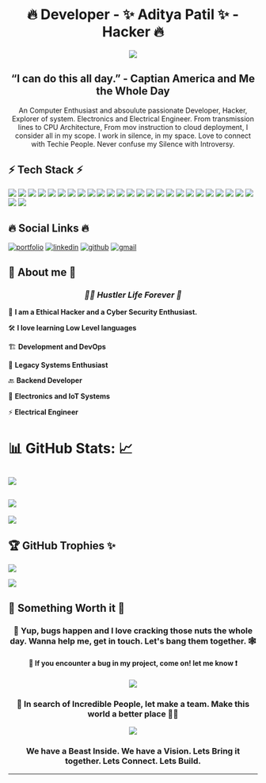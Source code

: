 <h1 align=center> 🔥 Developer - ✨ Aditya Patil ✨  - Hacker 🔥 </h1>

<p align=center>
<img src="https://media.tenor.com/phzTPEhdWXMAAAAC/avengers-captain-america.gif">
</p>

<h2 align=center> “I can do this all day.” - Captian America and Me the Whole Day </h2>

<p align=center> An Computer Enthusiast and absoulute passionate Developer, Hacker, Explorer of system. Electronics and Electrical Engineer. From transmission lines to CPU Architecture, From mov instruction to cloud deployment, I consider all in my scope. I work in silence, in my space. Love to connect with Techie People. Never confuse my Silence with Introversy. </p>

## ⚡️ Tech Stack ⚡️

![](https://img.shields.io/badge/Raspberry%20Pi-A22846?style=for-the-badge&logo=Raspberry%20Pi&logoColor=white)
![](https://img.shields.io/badge/Arduino-00979D?style=for-the-badge&logo=Arduino&logoColor=white)
![](https://img.shields.io/badge/espressif-E7352C?style=for-the-badge&logo=espressif&logoColor=white)
![](https://img.shields.io/badge/Linux-FCC624?style=for-the-badge&logo=linux&logoColor=black)
![](https://img.shields.io/badge/Kali_Linux-557C94?style=for-the-badge&logo=kali-linux&logoColor=white)
![](https://img.shields.io/badge/Ubuntu-E95420?style=for-the-badge&logo=ubuntu&logoColor=white)
![](https://img.shields.io/badge/C-00599C?style=for-the-badge&logo=c&logoColor=white)
![](https://img.shields.io/badge/C%2B%2B-00599C?style=for-the-badge&logo=c%2B%2B&logoColor=white)
![](https://img.shields.io/badge/Python-FFD43B?style=for-the-badge&logo=python&logoColor=blue)
![](https://img.shields.io/badge/NeoVim-%2357A143.svg?&style=for-the-badge&logo=neovim&logoColor=white)
![](https://img.shields.io/badge/Visual_Studio_Code-0078D4?style=for-the-badge&logo=visual%20studio%20code&logoColor=white)
![](https://img.shields.io/badge/Shell_Script-121011?style=for-the-badge&logo=gnu-bash&logoColor=white)
![](https://img.shields.io/badge/Amazon_AWS-FF9900?style=for-the-badge&logo=amazonaws&logoColor=white)
![](https://img.shields.io/badge/microsoft%20azure-0089D6?style=for-the-badge&logo=microsoft-azure&logoColor=white)
![](https://img.shields.io/badge/Django-092E20?style=for-the-badge&logo=django&logoColor=green)
![](https://img.shields.io/badge/Docker-2CA5E0?style=for-the-badge&logo=docker&logoColor=white)
![](https://img.shields.io/badge/Flask-000000?style=for-the-badge&logo=flask&logoColor=white)
![](https://img.shields.io/badge/kubernetes-326ce5.svg?&style=for-the-badge&logo=kubernetes&logoColor=white)
![](https://img.shields.io/badge/Microsoft-666666?style=for-the-badge&logo=microsoft&logoColor=white)
![](https://img.shields.io/badge/Nginx-009639?style=for-the-badge&logo=nginx&logoColor=white)
![](https://img.shields.io/badge/GIT-E44C30?style=for-the-badge&logo=git&logoColor=white)
![](https://img.shields.io/badge/GNU%20Bash-4EAA25?style=for-the-badge&logo=GNU%20Bash&logoColor=white)
![](https://img.shields.io/badge/iTerm2-000000?style=for-the-badge&logo=iterm2&logoColor=white)
![](https://img.shields.io/badge/powershell-5391FE?style=for-the-badge&logo=powershell&logoColor=white)
![](https://img.shields.io/badge/VMware-231f20?style=for-the-badge&logo=VMware&logoColor=white)
![](https://img.shields.io/badge/apple%20silicon-333333?style=for-the-badge&logo=apple&logoColor=white)
![](https://img.shields.io/badge/Digital_Ocean-0080FF?style=for-the-badge&logo=DigitalOcean&logoColor=white)

## 🔥 Social Links 🔥

[![portfolio](https://img.shields.io/badge/my_portfolio-000?style=for-the-badge&logo=ko-fi&logoColor=white)](https://adityapatil.my.canva.site/) 
[![linkedin](https://img.shields.io/badge/linkedin-0A66C2?style=for-the-badge&logo=linkedin&logoColor=white)](https://www.linkedin.com/in/aditya-patil-260a631b2/)
[![github](https://img.shields.io/badge/GitHub-100000?style=for-the-badge&logo=github&logoColor=white)](https://github.com/PythonHacker24)
[![gmail](https://img.shields.io/badge/Gmail-D14836?style=for-the-badge&logo=gmail&logoColor=white)](adityapatil24680@gmail.com)

## 🔎 About me 🔎

<h3 align=center> <i> 🏃‍♂️ Hustler Life Forever 🥤 </i> </h3>

🥷 <b> I am a Ethical Hacker and a Cyber Security Enthusiast. </b>

🛠️ <b> I love learning Low Level languages </b>

🏗️ <b> Development and DevOps </b>

💾 <b> Legacy Systems Enthusiast </b>

🔙 <b> Backend Developer </b>

🔋 <b> Electronics and IoT Systems </b>

⚡️ <b> Electrical Engineer </b>

# 📊 GitHub Stats: 📈
![](https://github-readme-streak-stats.herokuapp.com/?user=PythonHacker24&theme=tokyonight&hide_border=false)<br/>
---
![](https://github-readme-stats.vercel.app/api?username=PythonHacker24&theme=tokyonight&hide_border=false&include_all_commits=true&count_private=true)<br/>
---
![](https://github-readme-stats.vercel.app/api/top-langs/?username=PythonHacker24&theme=tokyonight&hide_border=false&include_all_commits=true&count_private=true&layout=compact)

## 🏆 GitHub Trophies ✨
![](https://github-profile-trophy.vercel.app/?username=PythonHacker24&theme=tokyonight&no-frame=false&no-bg=true&margin-w=4)

![](https://hits.seeyoufarm.com/api/count/incr/badge.svg?url=https%3A%2F%2Fgithub.com%2FPythonHacker241212%2Fhit-counter)

## 💫 Something Worth it 💫

<h3 align=center> 🐞 Yup, bugs happen and I love cracking those nuts the whole day. Wanna help me, get in touch. Let's bang them together. 🕸️ </h3>
<h4 align=center> 🤯 If you encounter a bug in my project, come on! let me know ❗️ </h4>

<p align=center>
<img src="https://media.tenor.com/yRmkbRzyNqoAAAAC/cocking-pistol-john-wick.gif">
</p>

<h3 align=center> 🤝 In search of Incredible People, let make a team. Make this world a better place 🏃‍♂️ </h3> 

<p align=center>
<img src="https://64.media.tumblr.com/fe45d63e61b201cd29758bca424cce97/tumblr_pf25vc2LHO1s9xw57o4_540.gif">
</p>

<h3 align=center> We have a Beast Inside. We have a Vision. Lets Bring it together. Lets Connect. Lets Build. </h3>

---

